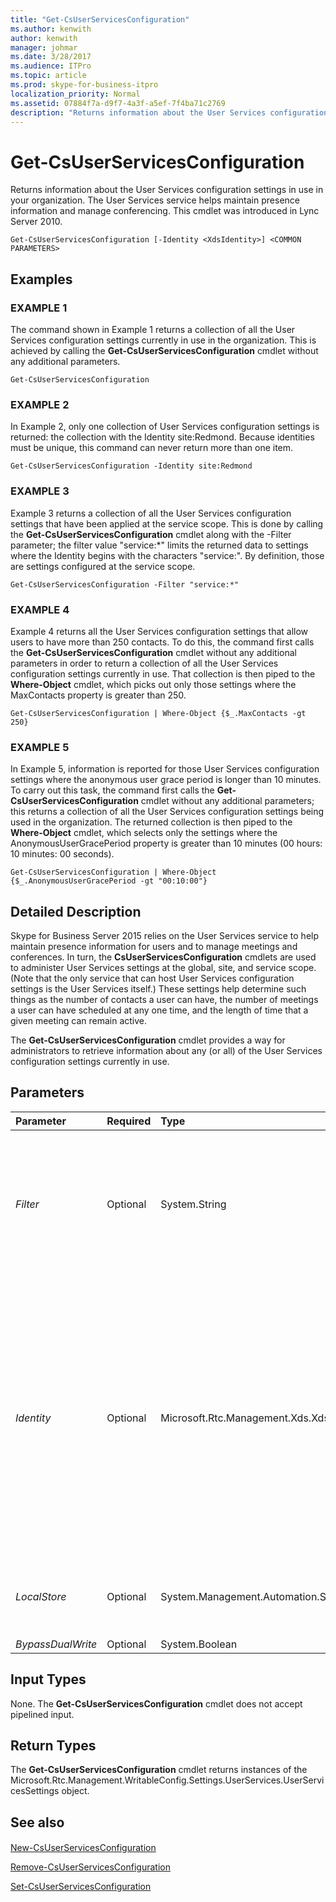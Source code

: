 ```yaml
---
title: "Get-CsUserServicesConfiguration"
ms.author: kenwith
author: kenwith
manager: johmar
ms.date: 3/28/2017
ms.audience: ITPro
ms.topic: article
ms.prod: skype-for-business-itpro
localization_priority: Normal
ms.assetid: 07884f7a-d9f7-4a3f-a5ef-7f4ba71c2769
description: "Returns information about the User Services configuration settings in use in your organization. The User Services service helps maintain presence information and manage conferencing. This cmdlet was introduced in Lync Server 2010."
---
```


# Get-CsUserServicesConfiguration
 
Returns information about the User Services configuration settings in use in your organization. The User Services service helps maintain presence information and manage conferencing. This cmdlet was introduced in Lync Server 2010.
  
```
Get-CsUserServicesConfiguration [-Identity <XdsIdentity>] <COMMON PARAMETERS>

```

## Examples

### EXAMPLE 1

The command shown in Example 1 returns a collection of all the User Services configuration settings currently in use in the organization. This is achieved by calling the **Get-CsUserServicesConfiguration** cmdlet without any additional parameters.
  
```
Get-CsUserServicesConfiguration
```

### EXAMPLE 2

In Example 2, only one collection of User Services configuration settings is returned: the collection with the Identity site:Redmond. Because identities must be unique, this command can never return more than one item.
  
```
Get-CsUserServicesConfiguration -Identity site:Redmond
```

### EXAMPLE 3

Example 3 returns a collection of all the User Services configuration settings that have been applied at the service scope. This is done by calling the **Get-CsUserServicesConfiguration** cmdlet along with the -Filter parameter; the filter value "service:*" limits the returned data to settings where the Identity begins with the characters "service:". By definition, those are settings configured at the service scope.
  
```
Get-CsUserServicesConfiguration -Filter "service:*"
```

### EXAMPLE 4

Example 4 returns all the User Services configuration settings that allow users to have more than 250 contacts. To do this, the command first calls the **Get-CsUserServicesConfiguration** cmdlet without any additional parameters in order to return a collection of all the User Services configuration settings currently in use. That collection is then piped to the **Where-Object** cmdlet, which picks out only those settings where the MaxContacts property is greater than 250.
  
```
Get-CsUserServicesConfiguration | Where-Object {$_.MaxContacts -gt 250}
```

### EXAMPLE 5

In Example 5, information is reported for those User Services configuration settings where the anonymous user grace period is longer than 10 minutes. To carry out this task, the command first calls the **Get-CsUserServicesConfiguration** cmdlet without any additional parameters; this returns a collection of all the User Services configuration settings being used in the organization. The returned collection is then piped to the **Where-Object** cmdlet, which selects only the settings where the AnonymousUserGracePeriod property is greater than 10 minutes (00 hours: 10 minutes: 00 seconds).
  
```
Get-CsUserServicesConfiguration | Where-Object {$_.AnonymousUserGracePeriod -gt "00:10:00"}
```

## Detailed Description

Skype for Business Server 2015 relies on the User Services service to help maintain presence information for users and to manage meetings and conferences. In turn, the **CsUserServicesConfiguration** cmdlets are used to administer User Services settings at the global, site, and service scope. (Note that the only service that can host User Services configuration settings is the User Services itself.) These settings help determine such things as the number of contacts a user can have, the number of meetings a user can have scheduled at any one time, and the length of time that a given meeting can remain active.
  
The **Get-CsUserServicesConfiguration** cmdlet provides a way for administrators to retrieve information about any (or all) of the User Services configuration settings currently in use.
  
## Parameters

|**Parameter**|**Required**|**Type**|**Description**|
|:-----|:-----|:-----|:-----|
| _Filter_ <br/> |Optional  <br/> |System.String  <br/> |Enables you to use wildcards when retrieving one or more collections of User Services configuration settings. For example, to return all the settings configured at the site scope, use this syntax:  <br/>  `-Filter "site:*"` <br/> To return all the settings configured at the service scope, use this syntax:  <br/>  `-Filter "service:*"` <br/> |
| _Identity_ <br/> |Optional  <br/> |Microsoft.Rtc.Management.Xds.XdsIdentity  <br/> |Unique identifier for the User Services configuration settings to be returned. To return the global settings, use this syntax:.  <br/>  `-Identity global` <br/> To return settings configured at the site scope, use syntax similar to this:  <br/>  `-Identity site:Redmond` <br/> To return settings at the service level, use syntax like this:  <br/>  `-Identity service:UserServer:atl-cs-001.litwareinc.com` <br/> If this parameter is omitted then the **Get-CsUserServicesConfiguration** cmdlet returns all the User Services configuration settings currently in use in your organization. <br/> |
| _LocalStore_ <br/> |Optional  <br/> |System.Management.Automation.SwitchParameter  <br/> |Retrieves the User Services configuration data from the local replica of the Central Management store rather than from the Central Management store itself.  <br/> |
| _BypassDualWrite_ <br/> |Optional  <br/> |System.Boolean  <br/> |PARAMVALUE: $true | $false  <br/> |
   
## Input Types

None. The **Get-CsUserServicesConfiguration** cmdlet does not accept pipelined input.
  
## Return Types

The **Get-CsUserServicesConfiguration** cmdlet returns instances of the Microsoft.Rtc.Management.WritableConfig.Settings.UserServices.UserServicesSettings object.
  
## See also

#### 

[New-CsUserServicesConfiguration](new-csuserservicesconfiguration.md)
  
[Remove-CsUserServicesConfiguration](remove-csuserservicesconfiguration.md)
  
[Set-CsUserServicesConfiguration](set-csuserservicesconfiguration.md)

